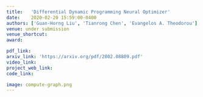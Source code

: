 ```yaml
---
title:   'Differential Dynamic Programming Neural Optimizer'
date:    2020-02-20 15:59:00-0400
authors: ['Guan-Horng Liu', 'Tianrong Chen', 'Evangelos A. Theodorou']
venue: under submission
venue_shortcut:
award:

pdf_link:
arxiv_link: 'https://arxiv.org/pdf/2002.08809.pdf'
video_link:
project_web_link:
code_link:

image: compute-graph.png
---
```

<!--
<h5 align="justify"><i>
We propose a specific customization of Dropout, called \textit{Sensor Dropout}, to improve multisensory policy robustness and handle partial failure in the sensor-set. We also introduce an additional auxiliary loss on the policy network in order to reduce jerks during policy switching triggered by an abrupt sensor failure or deactivation/activation. Through the visualization of gradients, we show that the learned policies are conditioned on the same latent states representation despite having diverse observations spaces.
</i></h5>
-->
